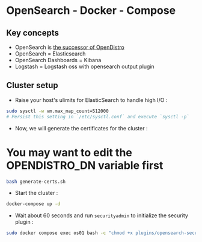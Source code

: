 # OpenSearch - Docker - Compose

## Key concepts

- OpenSearch is [the successor of OpenDistro](https://opendistro.github.io/for-elasticsearch/blog/2021/06/forward-to-opensearch/)
- OpenSearch = Elasticsearch
- OpenSearch Dashboards = Kibana
- Logstash = Logstash oss with opensearch output plugin

## Cluster setup

- Raise your host's ulimits for ElasticSearch to handle high I/O :

```bash
sudo sysctl -w vm.max_map_count=512000
# Persist this setting in `/etc/sysctl.conf` and execute `sysctl -p`
```

- Now, we will generate the certificates for the cluster :

# You may want to edit the OPENDISTRO_DN variable first
```bash
bash generate-certs.sh
```

- Start the cluster :

```bash
docker-compose up -d
```

- Wait about 60 seconds and run `securityadmin` to initialize the security plugin :

```bash
sudo docker compose exec os01 bash -c "chmod +x plugins/opensearch-security/tools/securityadmin.sh && bash plugins/opensearch-security/tools/securityadmin.sh -cd config/opensearch-security -icl -nhnv -cacert config/certificates/ca/ca.pem -cert config/certificates/ca/admin.pem -key config/certificates/ca/admin.key -h localhost"
```
